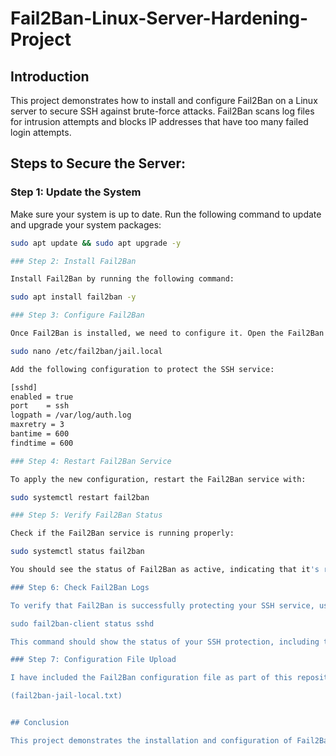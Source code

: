 # Fail2Ban-Linux-Server-Hardening-Project

## Introduction
This project demonstrates how to install and configure Fail2Ban on a Linux server to secure SSH against brute-force attacks. Fail2Ban scans log files for intrusion attempts and blocks IP addresses that have too many failed login attempts.

## Steps to Secure the Server:

### Step 1: Update the System
Make sure your system is up to date. Run the following command to update and upgrade your system packages:
```bash
sudo apt update && sudo apt upgrade -y

### Step 2: Install Fail2Ban

Install Fail2Ban by running the following command:

sudo apt install fail2ban -y

### Step 3: Configure Fail2Ban

Once Fail2Ban is installed, we need to configure it. Open the Fail2Ban configuration file jail.local:

sudo nano /etc/fail2ban/jail.local

Add the following configuration to protect the SSH service:

[sshd]
enabled = true
port    = ssh
logpath = /var/log/auth.log
maxretry = 3
bantime = 600
findtime = 600

### Step 4: Restart Fail2Ban Service

To apply the new configuration, restart the Fail2Ban service with:

sudo systemctl restart fail2ban

### Step 5: Verify Fail2Ban Status

Check if the Fail2Ban service is running properly:

sudo systemctl status fail2ban

You should see the status of Fail2Ban as active, indicating that it's running correctly.

### Step 6: Check Fail2Ban Logs

To verify that Fail2Ban is successfully protecting your SSH service, use the following command:

sudo fail2ban-client status sshd

This command should show the status of your SSH protection, including the number of IPs that are currently banned.

### Step 7: Configuration File Upload

I have included the Fail2Ban configuration file as part of this repository. You can find the configuration file here:

(fail2ban-jail-local.txt)


## Conclusion

This project demonstrates the installation and configuration of Fail2Ban on a Linux server to secure SSH from brute-force attacks. The configuration used in this project can be adapted to secure other services and can help improve server security.
